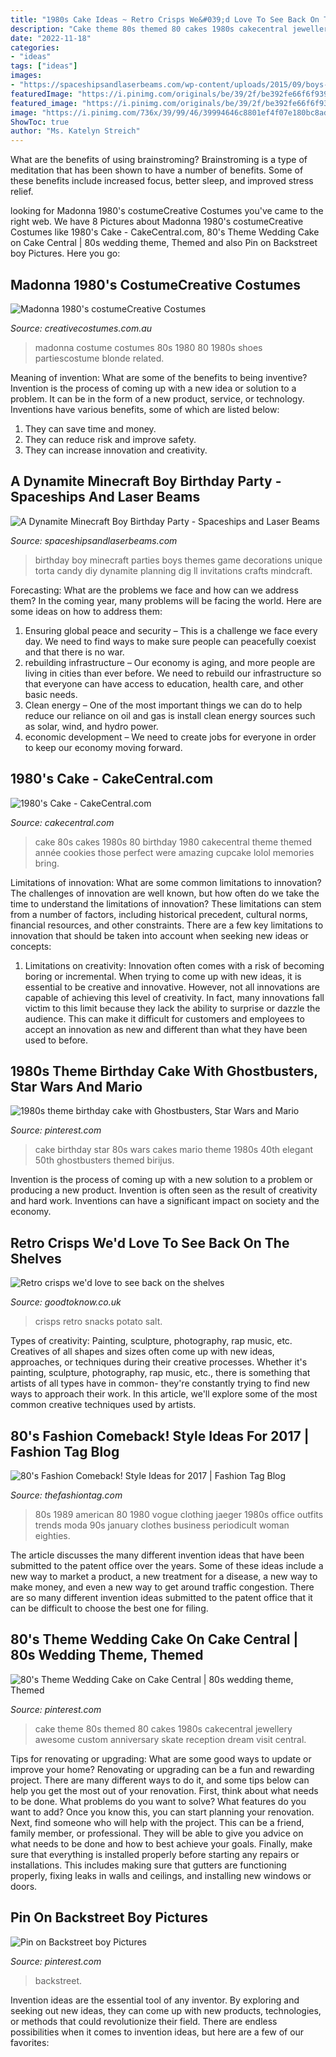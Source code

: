 ```yaml
---
title: "1980s Cake Ideas ~ Retro Crisps We&#039;d Love To See Back On The Shelves"
description: "Cake theme 80s themed 80 cakes 1980s cakecentral jewellery awesome custom anniversary skate reception dream visit central"
date: "2022-11-18"
categories:
- "ideas"
tags: ["ideas"]
images:
- "https://spaceshipsandlaserbeams.com/wp-content/uploads/2015/09/boys-minecraft-birthday-party-ideas.jpg"
featuredImage: "https://i.pinimg.com/originals/be/39/2f/be392fe66f6f939521224d540c919a2a.jpg"
featured_image: "https://i.pinimg.com/originals/be/39/2f/be392fe66f6f939521224d540c919a2a.jpg"
image: "https://i.pinimg.com/736x/39/99/46/39994646c8801ef4f07e180bc8ad4152.jpg"
ShowToc: true
author: "Ms. Katelyn Streich"
---
```



What are the benefits of using brainstroming?
Brainstroming is a type of meditation that has been shown to have a number of benefits. Some of these benefits include increased focus, better sleep, and improved stress relief.

	

		
looking for Madonna 1980&#039;s costumeCreative Costumes you've came to the right web. We have 8 Pictures about Madonna 1980&#039;s costumeCreative Costumes like 1980&#039;s Cake - CakeCentral.com, 80&#039;s Theme Wedding Cake on Cake Central | 80s wedding theme, Themed and also Pin on Backstreet boy Pictures. Here you go:
		
    
## Madonna 1980&#039;s CostumeCreative Costumes

<img loading=lazy src="https://www.creativecostumes.com.au/wp-content/uploads/2014/07/RWP_265_web.jpg" onerror="this.onerror=null;this.src='https://tse4.mm.bing.net/th?id=OIP.n4VTaY3B_BFLJ8kr5c4ERQHaJ4&amp;pid=15.1';" alt="Madonna 1980&#039;s costumeCreative Costumes">

_Source: creativecostumes.com.au_

>madonna costume costumes 80s 1980 80 1980s shoes partiescostume blonde related. 

	

Meaning of invention: What are some of the benefits to being inventive?
Invention is the process of coming up with a new idea or solution to a problem. It can be in the form of a new product, service, or technology. Inventions have various benefits, some of which are listed below: 
1. They can save time and money.
2. They can reduce risk and improve safety. 
3. They can increase innovation and creativity.

    
## A Dynamite Minecraft Boy Birthday Party - Spaceships And Laser Beams

<img loading=lazy src="https://spaceshipsandlaserbeams.com/wp-content/uploads/2015/09/boys-minecraft-birthday-party-ideas.jpg" onerror="this.onerror=null;this.src='https://tse4.mm.bing.net/th?id=OIP.Bcr7r0-na_cOhk6R30e-MgHaLH&amp;pid=15.1';" alt="A Dynamite Minecraft Boy Birthday Party - Spaceships and Laser Beams">

_Source: spaceshipsandlaserbeams.com_

>birthday boy minecraft parties boys themes game decorations unique torta candy diy dynamite planning dig ll invitations crafts mindcraft. 

	

Forecasting: What are the problems we face and how can we address them?
In the coming year, many problems will be facing the world. Here are some ideas on how to address them: 
1. Ensuring global peace and security – This is a challenge we face every day. We need to find ways to make sure people can peacefully coexist and that there is no war. 
2. rebuilding infrastructure – Our economy is aging, and more people are living in cities than ever before. We need to rebuild our infrastructure so that everyone can have access to education, health care, and other basic needs. 
3. Clean energy – One of the most important things we can do to help reduce our reliance on oil and gas is install clean energy sources such as solar, wind, and hydro power. 
4. economic development – We need to create jobs for everyone in order to keep our economy moving forward.

    
## 1980&#039;s Cake - CakeCentral.com

<img loading=lazy src="https://cdn001.cakecentral.com/gallery/2015/03/900_665941Km5R_1980s-cake.jpg" onerror="this.onerror=null;this.src='https://tse3.mm.bing.net/th?id=OIP.XTX0v9hDOKy0pl97H8pIYAHaLD&amp;pid=15.1';" alt="1980&#039;s Cake - CakeCentral.com">

_Source: cakecentral.com_

>cake 80s cakes 1980s 80 birthday 1980 cakecentral theme themed année cookies those perfect were amazing cupcake lolol memories bring. 

	

Limitations of innovation: What are some common limitations to innovation?
The challenges of innovation are well known, but how often do we take the time to understand the limitations of innovation? These limitations can stem from a number of factors, including historical precedent, cultural norms, financial resources, and other constraints.
There are a few key limitations to innovation that should be taken into account when seeking new ideas or concepts:

1. Limitations on creativity: Innovation often comes with a risk of becoming boring or incremental. When trying to come up with new ideas, it is essential to be creative and innovative. However, not all innovations are capable of achieving this level of creativity. In fact, many innovations fall victim to this limit because they lack the ability to surprise or dazzle the audience. This can make it difficult for customers and employees to accept an innovation as new and different than what they have been used to before.


    
## 1980s Theme Birthday Cake With Ghostbusters, Star Wars And Mario

<img loading=lazy src="https://i.pinimg.com/originals/be/39/2f/be392fe66f6f939521224d540c919a2a.jpg" onerror="this.onerror=null;this.src='https://tse4.mm.bing.net/th?id=OIP.bFvucRsZMdY88KbZCdLs8gHaKN&amp;pid=15.1';" alt="1980s theme birthday cake with Ghostbusters, Star Wars and Mario">

_Source: pinterest.com_

>cake birthday star 80s wars cakes mario theme 1980s 40th elegant 50th ghostbusters themed birijus. 

	

Invention is the process of coming up with a new solution to a problem or producing a new product. Invention is often seen as the result of creativity and hard work. Inventions can have a significant impact on society and the economy.

    
## Retro Crisps We&#039;d Love To See Back On The Shelves

<img loading=lazy src="http://keyassets-p2.timeincuk.net/wp/prod/wp-content/uploads/sites/53/2015/11/retro-crisps.jpg" onerror="this.onerror=null;this.src='https://tse2.mm.bing.net/th?id=OIP.R_skjxqpZijSH19Ahn7BcAHaE3&amp;pid=15.1';" alt="Retro crisps we&#039;d love to see back on the shelves">

_Source: goodtoknow.co.uk_

>crisps retro snacks potato salt. 

	

Types of creativity: Painting, sculpture, photography, rap music, etc.
Creatives of all shapes and sizes often come up with new ideas, approaches, or techniques during their creative processes. Whether it's painting, sculpture, photography, rap music, etc., there is something that artists of all types have in common- they're constantly trying to find new ways to approach their work. In this article, we'll explore some of the most common creative techniques used by artists.

    
## 80&#039;s Fashion Comeback! Style Ideas For 2017 | Fashion Tag Blog

<img loading=lazy src="https://thefashiontag.com/wp-content/uploads/2017/01/80s-fashion-2017-trend-22.jpg" onerror="this.onerror=null;this.src='https://tse3.mm.bing.net/th?id=OIP.AmYHk5Dhu3adRcqzfYo6QgHaJ-&amp;pid=15.1';" alt="80&#039;s Fashion Comeback! Style Ideas for 2017 | Fashion Tag Blog">

_Source: thefashiontag.com_

>80s 1989 american 80 1980 vogue clothing jaeger 1980s office outfits trends moda 90s january clothes business periodicult woman eighties. 

	

The article discusses the many different invention ideas that have been submitted to the patent office over the years. Some of these ideas include a new way to market a product, a new treatment for a disease, a new way to make money, and even a new way to get around traffic congestion. There are so many different invention ideas submitted to the patent office that it can be difficult to choose the best one for filing.

    
## 80&#039;s Theme Wedding Cake On Cake Central | 80s Wedding Theme, Themed

<img loading=lazy src="https://i.pinimg.com/originals/23/27/3c/23273c99024efb7e089e057a0fa81615.jpg" onerror="this.onerror=null;this.src='https://tse2.mm.bing.net/th?id=OIP.Yio2uLxhyzz_Fn8RkjkmlQHaJ4&amp;pid=15.1';" alt="80&#039;s Theme Wedding Cake on Cake Central | 80s wedding theme, Themed">

_Source: pinterest.com_

>cake theme 80s themed 80 cakes 1980s cakecentral jewellery awesome custom anniversary skate reception dream visit central. 

	

Tips for renovating or upgrading: What are some good ways to update or improve your home?
Renovating or upgrading can be a fun and rewarding project. There are many different ways to do it, and some tips below can help you get the most out of your renovation. First, think about what needs to be done. What problems do you want to solve? What features do you want to add? Once you know this, you can start planning your renovation. Next, find someone who will help with the project. This can be a friend, family member, or professional. They will be able to give you advice on what needs to be done and how to best achieve your goals. Finally, make sure that everything is installed properly before starting any repairs or installations. This includes making sure that gutters are functioning properly, fixing leaks in walls and ceilings, and installing new windows or doors.

    
## Pin On Backstreet Boy Pictures

<img loading=lazy src="https://i.pinimg.com/736x/39/99/46/39994646c8801ef4f07e180bc8ad4152.jpg" onerror="this.onerror=null;this.src='https://tse4.mm.bing.net/th?id=OIP.TKKwgqJUTai9UOACk0BygQHaKI&amp;pid=15.1';" alt="Pin on Backstreet boy Pictures">

_Source: pinterest.com_

>backstreet. 

	

Invention ideas are the essential tool of any inventor. By exploring and seeking out new ideas, they can come up with new products, technologies, or methods that could revolutionize their field. There are endless possibilities when it comes to invention ideas, but here are a few of our favorites:

